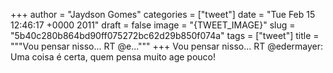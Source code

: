
+++
author = "Jaydson Gomes"
categories = ["tweet"]
date = "Tue Feb 15 12:46:17 +0000 2011"
draft = false
image = "{TWEET_IMAGE}"
slug = "5b40c280b864bd90ff075272bc62d29b850f074a"
tags = ["tweet"]
title = """Vou pensar nisso... RT @e..."""
+++
Vou pensar nisso... RT @edermayer: Uma coisa é certa, quem pensa muito age pouco!
